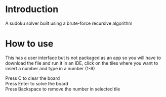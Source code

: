 # Introduction
A sudoku solver built using a brute-force recursive algorithm

# How to use
This has a user interface but is not packaged as an app so you will have to download the file and run it in an IDE,
click on the tiles where you want to insert a number and type in a number (1-9)

Press C to clear the board  
Press Enter to solve the board  
Press Backspace to remove the number in selected tile
